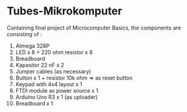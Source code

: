 # Tubes-Mikrokomputer
Containing final project of Microcomputer Basics, the components are consisting of : 
1. Atmega 328P
2. LED x 8 + 220 ohm resistor x 8
3. Breadboard
4. Kapasitor 22 nF x 2
5. Jumper cables (as necessary)
6. Button x 1 + resistor 10k ohm => as reset button
7. Keypad with 4x4 layout x 1
8. FTDI module as power source x 1
9. Arduino Uno R3 x 1 (as  uploader)
10. Breadboard x 1
